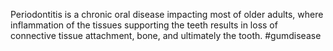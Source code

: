 Periodontitis is a chronic oral disease impacting most of older adults, where inflammation of the tissues supporting the teeth results in loss of connective tissue attachment, bone, and ultimately the tooth. 
#gumdisease 

